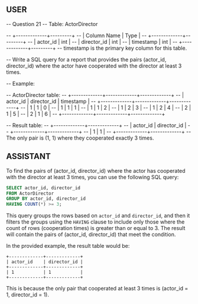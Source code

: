 ## USER
-- Question 21
-- Table: ActorDirector

-- +-------------+---------+
-- | Column Name | Type    |
-- +-------------+---------+
-- | actor_id    | int     |
-- | director_id | int     |
-- | timestamp   | int     |
-- +-------------+---------+
-- timestamp is the primary key column for this table.
 

-- Write a SQL query for a report that provides the pairs (actor_id, director_id) where the actor have cooperated with the director at least 3 times.

-- Example:

-- ActorDirector table:
-- +-------------+-------------+-------------+
-- | actor_id    | director_id | timestamp   |
-- +-------------+-------------+-------------+
-- | 1           | 1           | 0           |
-- | 1           | 1           | 1           |
-- | 1           | 1           | 2           |
-- | 1           | 2           | 3           |
-- | 1           | 2           | 4           |
-- | 2           | 1           | 5           |
-- | 2           | 1           | 6           |
-- +-------------+-------------+-------------+

-- Result table:
-- +-------------+-------------+
-- | actor_id    | director_id |
-- +-------------+-------------+
-- | 1           | 1           |
-- +-------------+-------------+
-- The only pair is (1, 1) where they cooperated exactly 3 times.


## ASSISTANT
To find the pairs of (actor_id, director_id) where the actor has cooperated with the director at least 3 times, you can use the following SQL query:

```sql
SELECT actor_id, director_id
FROM ActorDirector
GROUP BY actor_id, director_id
HAVING COUNT(*) >= 3;
```

This query groups the rows based on `actor_id` and `director_id`, and then it filters the groups using the `HAVING` clause to include only those where the count of rows (cooperation times) is greater than or equal to 3. The result will contain the pairs of (actor_id, director_id) that meet the condition.

In the provided example, the result table would be:

```
+-------------+-------------+
| actor_id    | director_id |
+-------------+-------------+
| 1           | 1           |
+-------------+-------------+
```

This is because the only pair that cooperated at least 3 times is (actor_id = 1, director_id = 1).